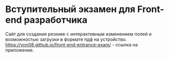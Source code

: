 # Вступительный экзамен для Front-end разработчика
Сайт для создания резюме с интерактивным изменением полей и возможностью загрузки в формате пдф на устройство.
https://ynn08.github.io/front-end-entrance-exam/ - ссылка на приложение.
